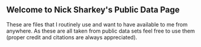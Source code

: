 ## Welcome to Nick Sharkey's Public Data Page

These are files that I routinely use and want to have available to me from anywhere. As these are all taken from public data sets feel free to use them (proper credit and citations are always appreciated). 

